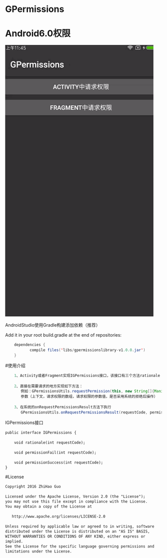 # GPermissions
# Android6.0权限

![image](https://github.com/GuoZhiHao9396/GPermissions/blob/master/app/src/main/res/raw/test.gif)

AndroidStudio使用Gradle构建添加依赖（推荐）

Add it in your root build.gradle at the end of repositories:
```java
	dependencies {
           compile files('libs/gpermissionslibrary-v1.0.0.jar')
    }
```
#使用介绍

```java
    1、Activity或者Fragment实现IGPermissions接口，该接口有三个方法rationale（拒绝后的操作）、permissionFail（请求失败）、permissionSuccess（请求成功）
    
    2、直接在需要请求的地方实现如下方法：
       例如：GPermissionsUtils.requestPermission(this, new String[]{Manifest.permission.WRITE_EXTERNAL_STORAGE}, 0, false);
       参数（上下文，请求权限的数组，请求权限的参数值，是否采用系统的拒绝后操作）   
       
    3、在系统的onRequestPermissionsResult方法下执行
       GPermissionsUtils.onRequestPermissionsResult(requestCode, permissions, grantResults, this);
```
IGPermissions接口
```接口
public interface IGPermissions {

    void rationale(int requestCode);

    void permissionFail(int requestCode);

    void permissionSuccess(int requestCode);
}
```

#License
```text
Copyright 2016 ZhiHao Guo

Licensed under the Apache License, Version 2.0 (the "License");
you may not use this file except in compliance with the License.
You may obtain a copy of the License at

   http://www.apache.org/licenses/LICENSE-2.0

Unless required by applicable law or agreed to in writing, software
distributed under the License is distributed on an "AS IS" BASIS,
WITHOUT WARRANTIES OR CONDITIONS OF ANY KIND, either express or implied.
See the License for the specific language governing permissions and
limitations under the License.
```

